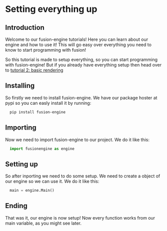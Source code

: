 # Setting everything up

## Introduction
Welcome to our fusion-engine tutorials! Here you can learn about our engine and how to use it! This will go easy over everything you need to know to start programming with fusion!

So this tutorial is made to setup everything, so you can start programming with fusion-engine! But if you already have everything setup then head over to [tutorial 2: basic rendering](basics.md)

## Installing
So firstly we need to install fusion-engine. We have our package hoster at pypi so you can easly install it by running:
```bash
  pip install fusion-engine
```

## Importing
Now we need to import fusion-engine to our project. We do it like this:
```python
  import fusionengine as engine
```

## Setting up
So after inporting we need to do some setup. We need to create a object of our engine so we can use it. We do it like this:
```python
  main = engine.Main()
```

## Ending
That was it, our engine is now setup! Now every function works from our main variable, as you might see later.
